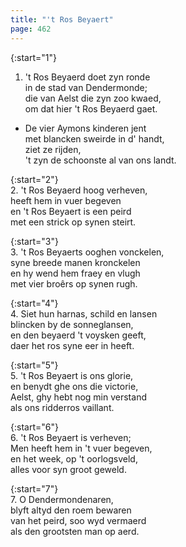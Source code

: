 ```yaml
---
title: "'t Ros Beyaert"
page: 462
---  
```


{:start="1"}  
1.  't Ros Beyaerd doet zyn ronde  
in de stad van Dendermonde;  
die van Aelst die zyn zoo kwaed,  
om dat hier 't Ros Beyaerd gaet.  


- De vier Aymons kinderen jent  
met blancken sweirde in d' handt,  
ziet ze rijden,  
't zyn de schoonste al van ons landt.  


{:start="2"}  
2. 't Ros Beyaerd hoog verheven,  
heeft hem in vuer begeven  
en 't Ros Beyaert is een peird  
met een strick op synen steirt.  


{:start="3"}  
3. 't Ros Beyaerts ooghen vonckelen,  
syne breede manen kronckelen  
en hy wend hem fraey en vlugh  
met vier broêrs op synen rugh.  


{:start="4"}  
4. Siet hun harnas, schild en lansen  
blincken by de sonneglansen,  
en den beyaerd 't voysken geeft,  
daer het ros syne eer in heeft.  


{:start="5"}  
5. 't Ros Beyaert is ons glorie,  
en benydt ghe ons die victorie,  
Aelst, ghy hebt nog min verstand  
als ons ridderros vaillant.  


{:start="6"}  
6. 't Ros Beyaert is verheven;  
Men heeft hem in 't vuer begeven,  
en het week, op 't oorlogsveld,  
alles voor syn groot geweld.  


{:start="7"}  
7. O Dendermondenaren,  
blyft altyd den roem bewaren  
van het peird, soo wyd vermaerd  
als den grootsten man op aerd.  